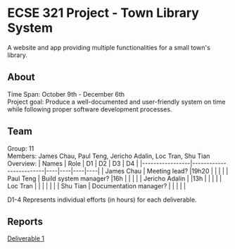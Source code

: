 # ECSE 321 Project - Town Library System

A website and app providing multiple functionalities for a small town's library.

## About

Time Span: October 9th - December 6th \
Project goal: Produce a well-documented and user-friendly system on time while following proper software development processes.

## Team
Group: 11 \
Members: James Chau, Paul Teng, Jericho Adalin, Loc Tran, Shu Tian \
Overview:
| Names           | Role                    | D1 | D2 | D3 | D4 |
|-----------------|-------------------------|----|----|----|----|
| James Chau      | Meeting lead?           |19h20    |    |    |    |
| Paul Teng       | Build system manager?   |16h |    |    |    |
| Jericho Adalin  |                         |13h |    |    |    |
| Loc Tran        |                         |    |    |    |    |
| Shu Tian        | Documentation manager?  |    |    |    |    |

D1-4 Represents individual efforts (in hours) for each deliverable.

## Reports
[Deliverable 1](https://github.com/McGill-ECSE321-Fall2021/project-group-11/wiki/Deliverable-1)
